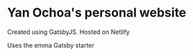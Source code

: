 # Yan Ochoa's personal website

Created using GatsbyJS. Hosted on Netlify

Uses the emma Gatsby starter
